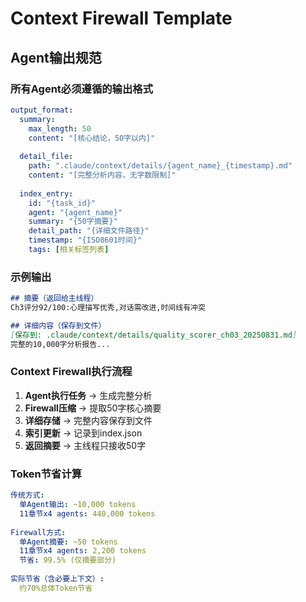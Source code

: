 # Context Firewall Template

## Agent输出规范

### 所有Agent必须遵循的输出格式

```yaml
output_format:
  summary: 
    max_length: 50
    content: "[核心结论，50字以内]"
    
  detail_file:
    path: ".claude/context/details/{agent_name}_{timestamp}.md"
    content: "[完整分析内容，无字数限制]"
    
  index_entry:
    id: "{task_id}"
    agent: "{agent_name}"
    summary: "{50字摘要}"
    detail_path: "{详细文件路径}"
    timestamp: "{ISO8601时间}"
    tags: [相关标签列表]
```

### 示例输出

```markdown
## 摘要（返回给主线程）
Ch3评分92/100:心理描写优秀,对话需改进,时间线有冲突

## 详细内容（保存到文件）
[保存到: .claude/context/details/quality_scorer_ch03_20250831.md]
完整的10,000字分析报告...
```

### Context Firewall执行流程

1. **Agent执行任务**  ->  生成完整分析
2. **Firewall压缩**  ->  提取50字核心摘要
3. **详细存储**  ->  完整内容保存到文件
4. **索引更新**  ->  记录到index.json
5. **返回摘要**  ->  主线程只接收50字

### Token节省计算

```yaml
传统方式:
  单Agent输出: ~10,000 tokens
  11章节x4 agents: 440,000 tokens
  
Firewall方式:
  单Agent摘要: ~50 tokens
  11章节x4 agents: 2,200 tokens
  节省: 99.5% (仅摘要部分)
  
实际节省（含必要上下文）:
  约70%总体Token节省
```